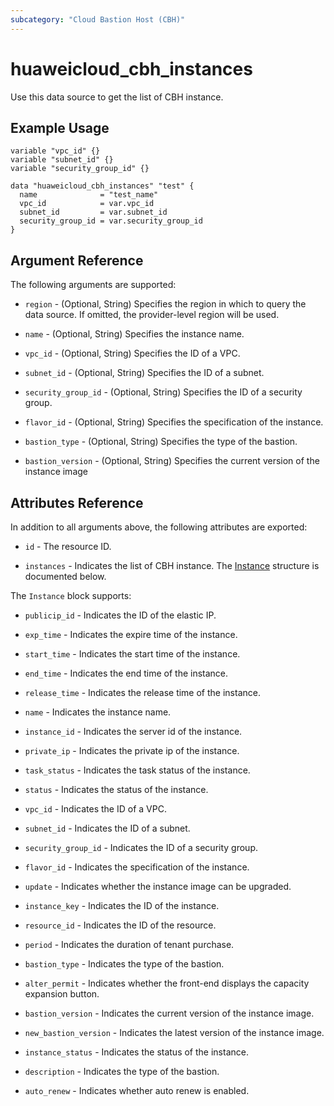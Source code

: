 ```yaml
---
subcategory: "Cloud Bastion Host (CBH)"
---
```


# huaweicloud_cbh_instances

Use this data source to get the list of CBH instance.

## Example Usage

```hcl
variable "vpc_id" {}
variable "subnet_id" {}
variable "security_group_id" {}

data "huaweicloud_cbh_instances" "test" {
  name              = "test_name"
  vpc_id            = var.vpc_id
  subnet_id         = var.subnet_id
  security_group_id = var.security_group_id
}
```

## Argument Reference

The following arguments are supported:

* `region` - (Optional, String) Specifies the region in which to query the data source.
  If omitted, the provider-level region will be used.

* `name` - (Optional, String) Specifies the instance name.

* `vpc_id` - (Optional, String) Specifies the ID of a VPC.

* `subnet_id` - (Optional, String) Specifies the ID of a subnet.

* `security_group_id` - (Optional, String) Specifies the ID of a security group.

* `flavor_id` - (Optional, String) Specifies the specification of the instance.

* `bastion_type` - (Optional, String) Specifies the type of the bastion.

* `bastion_version` - (Optional, String) Specifies the current version of the instance image

## Attributes Reference

In addition to all arguments above, the following attributes are exported:

* `id` - The resource ID.

* `instances` - Indicates the list of CBH instance.
  The [Instance](#CbhInstances_Instance) structure is documented below.

<a name="CbhInstances_Instance"></a>
The `Instance` block supports:

* `publicip_id` - Indicates the ID of the elastic IP.

* `exp_time` - Indicates the expire time of the instance.

* `start_time` - Indicates the start time of the instance.

* `end_time` - Indicates the end time of the instance.

* `release_time` - Indicates the release time of the instance.

* `name` - Indicates the instance name.

* `instance_id` - Indicates the server id of the instance.

* `private_ip` - Indicates the private ip of the instance.

* `task_status` - Indicates the task status of the instance.

* `status` - Indicates the status of the instance.

* `vpc_id` - Indicates the ID of a VPC.

* `subnet_id` - Indicates the ID of a subnet.

* `security_group_id` - Indicates the ID of a security group.

* `flavor_id` - Indicates the specification of the instance.

* `update` - Indicates whether the instance image can be upgraded.

* `instance_key` - Indicates the ID of the instance.

* `resource_id` - Indicates the ID of the resource.

* `period` - Indicates the duration of tenant purchase.

* `bastion_type` - Indicates the type of the bastion.

* `alter_permit` - Indicates whether the front-end displays the capacity expansion button.

* `bastion_version` - Indicates the current version of the instance image.

* `new_bastion_version` - Indicates the latest version of the instance image.

* `instance_status` - Indicates the status of the instance.

* `description` - Indicates the type of the bastion.

* `auto_renew` - Indicates whether auto renew is enabled.
